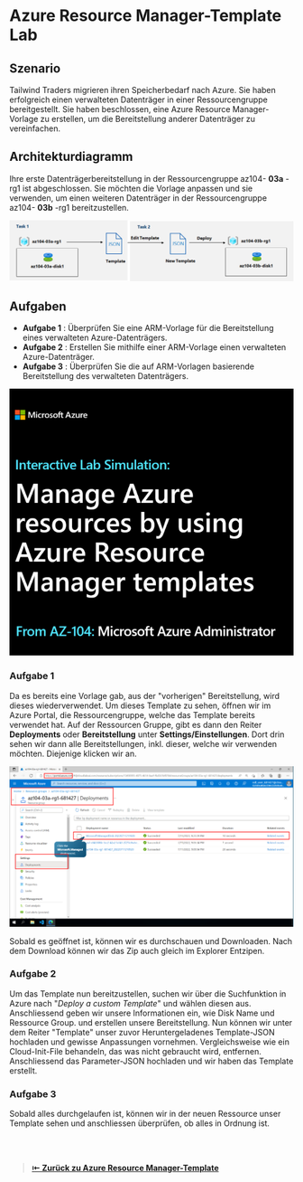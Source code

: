 # Azure Resource Manager-Template Lab

## Szenario

Tailwind Traders migrieren ihren Speicherbedarf nach Azure. Sie haben erfolgreich einen verwalteten Datenträger in einer Ressourcengruppe bereitgestellt. Sie haben beschlossen, eine Azure Resource Manager-Vorlage zu erstellen, um die Bereitstellung anderer Datenträger zu vereinfachen.

## Architekturdiagramm

Ihre erste Datenträgerbereitstellung in der Ressourcengruppe az104- **03a** -rg1 ist abgeschlossen. Sie möchten die Vorlage anpassen und sie verwenden, um einen weiteren Datenträger in der Ressourcengruppe az104- **03b** -rg1 bereitzustellen.

![Lab Architekturdiagramm](./Images/ARM-Template_Lab_Architekturiagramm.png)

## Aufgaben

- **Aufgabe 1** : Überprüfen Sie eine ARM-Vorlage für die Bereitstellung eines verwalteten Azure-Datenträgers.
- **Aufgabe 2** : Erstellen Sie mithilfe einer ARM-Vorlage einen verwalteten Azure-Datenträger.
- **Aufgabe 3** : Überprüfen Sie die auf ARM-Vorlagen basierende Bereitstellung des verwalteten Datenträgers.

![Start Bildschirm Lab](./LabSimulationTemplates/Beginn.png) 

### Aufgabe 1

Da es bereits eine Vorlage gab, aus der "vorherigen" Bereitstellung, wird dieses wiederverwendet. 
Um dieses Template zu sehen, öffnen wir im Azure Portal, die Ressourcengruppe, welche das Template bereits verwendet hat. 
Auf der Ressourcen Gruppe, gibt es dann den Reiter **Deployments** oder **Bereitstellung** unter **Settings/Einstellungen**. Dort drin sehen wir dann alle Bereitstellungen, inkl. dieser, welche wir verwenden möchten. Diejenige klicken wir an.  

![Template Öffnen für Download](./LabSimulationTemplates/OpenTemplate.png) 

Sobald es geöffnet ist, können wir es durchschauen und Downloaden. 
Nach dem Download können wir das Zip auch gleich im Explorer Entzipen.

### Aufgabe 2

Um das Template nun bereitzustellen, suchen wir über die Suchfunktion in Azure nach "*Deploy a custom Template*" und wählen diesen aus. 
Anschliessend geben wir unsere Informationen ein, wie Disk Name und Ressource Group. 
und erstellen unsere Bereitstellung. 
Nun können wir unter dem Reiter "Template" unser zuvor Heruntergeladenes Template-JSON hochladen und gewisse Anpassungen vornehmen. Vergleichsweise wie ein Cloud-Init-File behandeln, das was nicht gebraucht wird, entfernen.
Anschliessend das Parameter-JSON hochladen und wir haben das Template erstellt. 

### Aufgabe 3 

Sobald alles durchgelaufen ist, können wir in der neuen Ressource unser Template sehen und anschliessen überprüfen, ob alles in Ordnung ist. 



<br>
<br>

> [**⇤ Zurück zu Azure Resource Manager-Template**](./Azure_Resource_Manager-Templates.md)